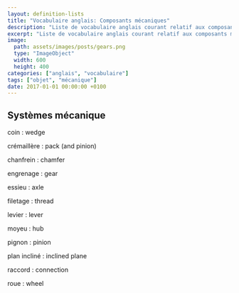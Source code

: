 ```yaml
---
layout: definition-lists
title: "Vocabulaire anglais: Composants mécaniques"
description: "Liste de vocabulaire anglais courant relatif aux composants mécaniques."
excerpt: "Liste de vocabulaire anglais courant relatif aux composants mécaniques."
image:
  path: assets/images/posts/gears.png
  type: "ImageObject"
  width: 600
  height: 400
categories: ["anglais", "vocabulaire"]
tags: ["objet", "mécanique"]
date: 2017-01-01 00:00:00 +0100
---
```


## Systèmes mécanique

coin
: wedge

crémaillère
: pack (and pinion)

chanfrein
:	chamfer

engrenage
: gear

essieu
: axle

filetage
: thread

levier
: lever

moyeu
: hub

pignon
: pinion

plan incliné
: inclined plane

raccord
: connection

roue
: wheel
